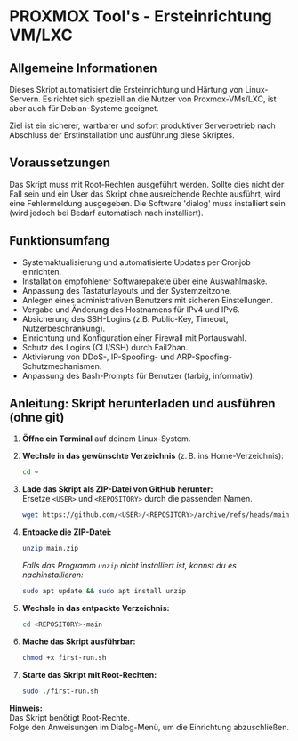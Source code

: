 ﻿# PROXMOX Tool's - Ersteinrichtung VM/LXC

## Allgemeine Informationen
Dieses Skript automatisiert die Ersteinrichtung und Härtung von Linux- Servern. Es richtet sich speziell an die Nutzer von Proxmox-VMs/LXC, ist aber auch für Debian-Systeme geeignet.

Ziel ist ein sicherer, wartbarer und sofort produktiver Serverbetrieb nach Abschluss der Erstinstallation und ausführung diese Skriptes.

## Voraussetzungen
Das Skript muss mit Root-Rechten ausgeführt werden. Sollte dies nicht der Fall sein und ein User das Skript ohne ausreichende Rechte ausführt, wird eine Fehlermeldung ausgegeben. Die Software 'dialog' 
muss installiert sein (wird jedoch bei Bedarf automatisch nach installiert).

## Funktionsumfang
* Systemaktualisierung und automatisierte Updates per Cronjob einrichten.
* Installation empfohlener Softwarepakete über eine Auswahlmaske.
* Anpassung des Tastaturlayouts und der Systemzeitzone.
* Anlegen eines administrativen Benutzers mit sicheren Einstellungen.
* Vergabe und Änderung des Hostnamens für IPv4 und IPv6.
* Absicherung des SSH-Logins (z.B. Public-Key, Timeout, Nutzerbeschränkung).
* Einrichtung und Konfiguration einer Firewall mit Portauswahl.
* Schutz des Logins (CLI/SSH) durch Fail2ban.
* Aktivierung von DDoS-, IP-Spoofing- und ARP-Spoofing-Schutzmechanismen.
* Anpassung des Bash-Prompts für Benutzer (farbig, informativ).

## Anleitung: Skript herunterladen und ausführen (ohne git)

1. **Öffne ein Terminal** auf deinem Linux-System.

2. **Wechsle in das gewünschte Verzeichnis** (z. B. ins Home-Verzeichnis):
   ```bash
   cd ~
   ```

3. **Lade das Skript als ZIP-Datei von GitHub herunter:**  
   Ersetze `<USER>` und `<REPOSITORY>` durch die passenden Namen.
   ```bash
   wget https://github.com/<USER>/<REPOSITORY>/archive/refs/heads/main.zip
   ```

4. **Entpacke die ZIP-Datei:**
   ```bash
   unzip main.zip
   ```

   *Falls das Programm `unzip` nicht installiert ist, kannst du es nachinstallieren:*
   ```bash
   sudo apt update && sudo apt install unzip
   ```

5. **Wechsle in das entpackte Verzeichnis:**
   ```bash
   cd <REPOSITORY>-main
   ```

6. **Mache das Skript ausführbar:**
   ```bash
   chmod +x first-run.sh
   ```

7. **Starte das Skript mit Root-Rechten:**
   ```bash
   sudo ./first-run.sh
   ```

**Hinweis:**  
Das Skript benötigt Root-Rechte.  
Folge den Anweisungen im Dialog-Menü, um die Einrichtung abzuschließen.